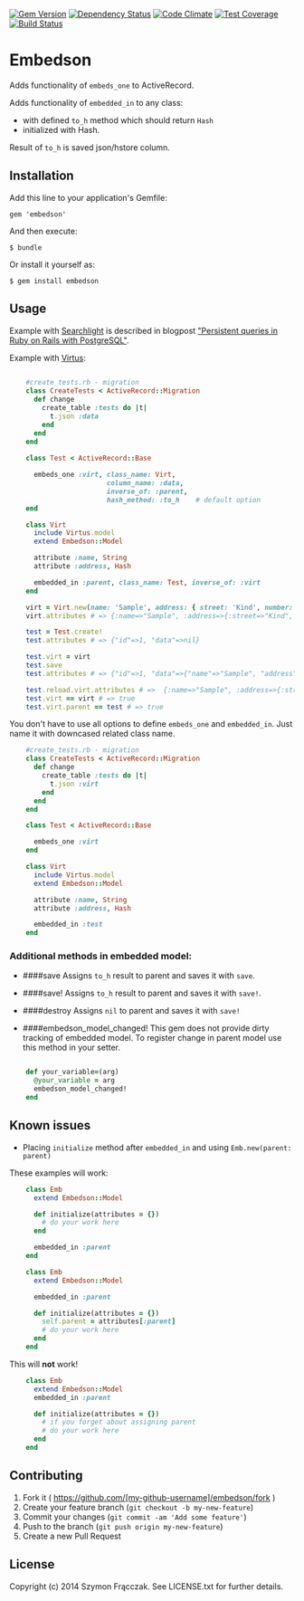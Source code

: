 [![Gem Version](https://badge.fury.io/rb/embedson.svg)](http://badge.fury.io/rb/embedson)
[![Dependency Status](https://gemnasium.com/sufleR/embedson.svg)](https://gemnasium.com/sufleR/embedson)
[![Code Climate](https://codeclimate.com/github/sufleR/embedson/badges/gpa.svg)](https://codeclimate.com/github/sufleR/embedson)
[![Test Coverage](https://codeclimate.com/github/sufleR/embedson/badges/coverage.svg)](https://codeclimate.com/github/sufleR/embedson)
[![Build Status](https://travis-ci.org/sufleR/embedson.svg?branch=master)](https://travis-ci.org/sufleR/embedson)

# Embedson

Adds functionality of `embeds_one` to ActiveRecord.

Adds functionality of `embedded_in` to any class:

- with defined `to_h` method which should return `Hash` 
- initialized with Hash.

Result of `to_h` is saved json/hstore column.


## Installation

Add this line to your application's Gemfile:

    gem 'embedson'

And then execute:

    $ bundle

Or install it yourself as:

    $ gem install embedson

## Usage

Example with [Searchlight](https://github.com/nathanl/searchlight) is described
in blogpost ["Persistent queries in Ruby on Rails with PostgreSQL"](https://netguru.co/blog/persistent-queries-in-ruby-on-rails).

Example with [Virtus](https://github.com/solnic/virtus):

```RUBY
	
	#create_tests.rb - migration
	class CreateTests < ActiveRecord::Migration
	  def change
	    create_table :tests do |t|
	      t.json :data
	    end
	  end
	end
	
	class Test < ActiveRecord::Base

	  embeds_one :virt, class_name: Virt,
                        column_name: :data,
                        inverse_of: :parent,
                        hash_method: :to_h    # default option
	end

	class Virt
	  include Virtus.model
	  extend Embedson::Model

	  attribute :name, String
	  attribute :address, Hash

	  embedded_in :parent, class_name: Test, inverse_of: :virt
	end

	virt = Virt.new(name: 'Sample', address: { street: 'Kind', number: '33' })
	virt.attributes # => {:name=>"Sample", :address=>{:street=>"Kind", :number=>"33"}}

	test = Test.create!
	test.attributes # => {"id"=>1, "data"=>nil}

	test.virt = virt
	test.save
	test.attributes # => {"id"=>1, "data"=>{"name"=>"Sample", "address"=>{"street"=>"Kind", "number"=>"33"}}

	test.reload.virt.attributes # =>  {:name=>"Sample", :address=>{:street=>"Kind", :number=>"33"}}
	test.virt == virt # => true
	test.virt.parent == test # => true

```

You don't have to use all options to define ```embeds_one``` and ```embedded_in```. Just name it with downcased related class name.


```RUBY
	#create_tests.rb - migration
	class CreateTests < ActiveRecord::Migration
	  def change
	    create_table :tests do |t|
	      t.json :virt
	    end
	  end
	end

	class Test < ActiveRecord::Base

	  embeds_one :virt
	end

	class Virt
	  include Virtus.model
	  extend Embedson::Model

	  attribute :name, String
	  attribute :address, Hash

	  embedded_in :test
	end
```

### Additional methods in embedded model:

- ####save
	Assigns ```to_h``` result to parent and saves it with ```save```.

- ####save!
	Assigns ```to_h``` result to parent and saves it with ```save!```.

- ####destroy
	Assigns ```nil``` to parent and saves it with ```save!```

- ####embedson_model_changed!
	This gem does not provide dirty tracking of embedded model. To register change in parent model use this method in your setter.


```RUBY

	def your_variable=(arg)
	  @your_variable = arg
	  embedson_model_changed!
	end

```

## Known issues

- Placing ```initialize``` method after ```embedded_in``` and using ```Emb.new(parent: parent)```

These examples will work:

```RUBY
	class Emb
	  extend Embedson::Model

	  def initialize(attributes = {})
	    # do your work here
	  end

	  embedded_in :parent
	end
```

```RUBY
	class Emb
	  extend Embedson::Model

	  embedded_in :parent

	  def initialize(attributes = {})
	    self.parent = attributes[:parent]
	    # do your work here
	  end
	end
``` 

This will **not** work!

```RUBY
	class Emb
	  extend Embedson::Model
	  embedded_in :parent

	  def initialize(attributes = {})
	    # if you forget about assigning parent
	    # do your work here
	  end
	end

```


## Contributing

1. Fork it ( https://github.com/[my-github-username]/embedson/fork )
2. Create your feature branch (`git checkout -b my-new-feature`)
3. Commit your changes (`git commit -am 'Add some feature'`)
4. Push to the branch (`git push origin my-new-feature`)
5. Create a new Pull Request

## License

Copyright (c) 2014 Szymon Frącczak. See LICENSE.txt for further details.
